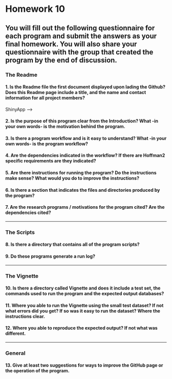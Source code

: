 # Homework 10

You will fill out the following
questionnaire for each program and submit the answers as your final homework. You will
also share your questionnaire with the group that created the program __by the end of discussion__.
---

### The Readme

#### 1. Is the Readme file the first document displayed upon lading the Github?  Does this Readme page include a title, and the name and contact information for all project members?
  ShinyApp --> 

#### 2. Is the purpose of this program clear from the Introduction?  What -in your own words- is the motivation behind the program.

#### 3. Is there a program workflow and is it easy to understand?  What -in your own words- is the program workflow?

#### 4. Are the dependencies indicated in the workflow?  If there are Hoffman2 specific requirements are they indicated?

#### 5. Are there instructions for running the program?  Do the instructions make sense?  What would you do to improve the instructions?

#### 6. Is there a section that indicates the files and directories produced by the program?

#### 7. Are the research programs / motivations for the program cited?  Are the dependencies cited?
---

### The Scripts

#### 8. Is there a directory that contains all of the program scripts?

#### 9. Do these programs generate a run log?
---

### The Vignette

#### 10. Is there a directory called Vignette and does it include a test set, the commands used to run the program and the expected output databases?

#### 11. Where you able to run the Vignette using the small test dataset? If not what errors did you get?  If so was it easy to run the dataset?  Where the instructions clear.

#### 12. Where you able to reproduce the expected output?  If not what was different.
---

### General

#### 13. Give __at least two__ suggestions for ways to improve the GitHub page or the operation of the program.
